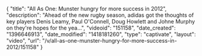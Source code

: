 {
    "title": "All As One: Munster hungry for more success in 2012",
    "description": "Ahead of the new rugby season, adidas got the thoughts of key players Denis Leamy, Paul O'Connell, Doug Howlett and Johne Murphy on they're hopes for the yea...",
    "videoid": "151158",
    "date_created": "1396646913",
    "date_modified": "1418181260",
    "type": "captivate",
    "layout": "video",
    "url": "\/v\/all-as-one-munster-hungry-for-more-success-in-2012\/151158"
}